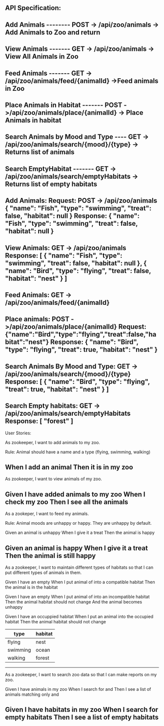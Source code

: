 API Specification:
------------------
Add Animals -------- POST -> /api/zoo/animals -> Add Animals to Zoo and return
---------------------------------------------------------------
View Animals ------- GET -> /api/zoo/animals -> View All Animals in Zoo
---------------------------------------------------------------
Feed Animals ------- GET -> /api/zoo/animals/feed/{animalId} ->Feed animals in Zoo
----------------------------------------------------------------
Place Animals in Habitat ------- POST ->/api/zoo/animals/place/{animalId} -> Place Animals in habitat
----------------------------------------------------------------
Search Animals by Mood and Type ---- GET -> /api/zoo/animals/search/{mood}/{type} -> Returns list of animals
-----------------------------------------------------------------
Search EmptyHabitat ------- GET -> /api/zoo/animals/search/emptyHabitats -> Returns list of empty habitats
------------------------------------------------------------------------
Add Animals:
Request:
POST -> /api/zoo/animals
{
"name": "Fish",
"type": "swimming",
"treat": false,
"habitat": null
}
Response:
{
"name": "Fish",
"type": "swimming",
"treat": false,
"habitat": null
}
----------------------------------------------------------------
View Animals:
GET -> /api/zoo/animals
Response:
[
{
"name": "Fish",
"type": "swimming",
"treat": false,
"habitat": null
},
{
"name": "Bird",
"type": "flying",
"treat": false,
"habitat": "nest"
}
]
-----------------------------------------------------------------
Feed Animals:
GET -> /api/zoo/animals/feed/{animalId}
----------------------------------------------------------------
Place animals:
POST ->/api/zoo/animals/place/{animalId}
Request:
{"name":"Bird","type":"flying","treat":false,"habitat":"nest"}
Response:
{
"name": "Bird",
"type": "flying",
"treat": true,
"habitat": "nest"
}
----------------------------------------------------------------
Search Animals By Mood and Type:
GET -> /api/zoo/animals/search/{mood}/{type}
Response:
[
{
"name": "Bird",
"type": "flying",
"treat": true,
"habitat": "nest"
}
]
----------------------------------------------------------------
Search Empty habitats:
GET -> /api/zoo/animals/search/emptyHabitats
Response:
[
"forest"
]
-------------------------------------------------------
User Stories:

As zookeeper, I want to add animals to my zoo.

Rule: Animal should have a name and a type (flying, swimming, walking)

When I add an animal
Then it is in my zoo
----------------------------------------------------------------------
As zookeeper, I want to view animals of my zoo.

Given I have added animals to my zoo
When I check my zoo
Then I see all the animals
----------------------------------------------------------------------
As a zookeper, I want to feed my animals.

Rule: Animal moods are unhappy or happy. They are unhappy by default.

Given an animal is unhappy
When I give it a treat
Then the animal is happy

Given an animal is happy
When I give it a treat
Then the animal is still happy
-------------------------------------------------------------------------
As a zookeeper, I want to maintain different types of habitats so that I can put different types of animals in them.

Given I have an empty <habitat>
When I put animal of <type> into a compatible habitat
Then the animal is in the habitat

Given I have an empty <habitat>
When I put animal of <type> into an incompatible habitat
Then the animal habitat should not change
And the animal becomes unhappy

Given I have an occuppied habitat
When I put an animal into the occupied habitat
Then the animal habitat should not change

|   type  |  habitat  |
| --------- | --------- | 
| flying     |   nest    | 
| swimming  |   ocean   | 
| walking   |   forest  | 
-------------------------------------------------------------------------
As a zookeeper, I want to search zoo data so that I can make reports on my zoo.

Given I have animals in my zoo
When I search for <mood> and <type>
Then I see a list of animals matching only <mood> and <type>

Given I have habitats in my zoo
When I search for empty habitats
Then I see a list of empty habitats
-------------------------------------------------------------------------